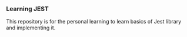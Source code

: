 ### Learning JEST 

This repository is for the personal learning to learn basics of Jest library and implementing it.
